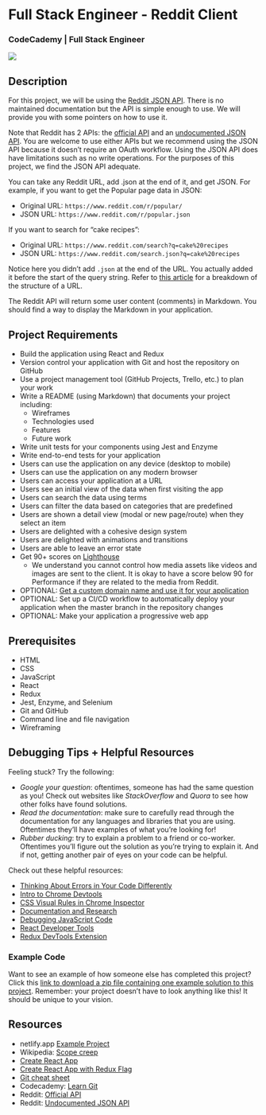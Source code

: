 # Full Stack Engineer - Reddit Client
### CodeCademy | Full Stack Engineer

<img src="https://github.com/AJuskys/Full_Stack_Engineer-Reddit_Client/blob/main/reddit-client-loading-slow.webp" />

## Description
For this project, we will be using the [Reddit JSON API](https://github.com/reddit-archive/reddit/wiki/JSON). There is no maintained documentation but the API is simple enough to use. We will provide you with some pointers on how to use it.

Note that Reddit has 2 APIs: the [official API](https://www.reddit.com/dev/api/) and an [undocumented JSON API](https://github.com/reddit-archive/reddit/wiki/JSON). You are welcome to use either APIs but we recommend using the JSON API because it doesn’t require an OAuth workflow. Using the JSON API does have limitations such as no write operations. For the purposes of this project, we find the JSON API adequate.

You can take any Reddit URL, add .json at the end of it, and get JSON. For example, if you want to get the Popular page data in JSON:
* Original URL: `https://www.reddit.com/r/popular/`
* JSON URL: `https://www.reddit.com/r/popular.json`

If you want to search for “cake recipes”:
* Original URL: `https://www.reddit.com/search?q=cake%20recipes`
* JSON URL: `https://www.reddit.com/search.json?q=cake%20recipes`

Notice here you didn’t add `.json` at the end of the URL. You actually added it before the start of the query string. Refer to [this article](https://www.quora.com/What-are-the-parts-of-a-URL) for a breakdown of the structure of a URL.

The Reddit API will return some user content (comments) in Markdown. You should find a way to display the Markdown in your application.

## Project Requirements
* Build the application using React and Redux
* Version control your application with Git and host the repository on GitHub
* Use a project management tool (GitHub Projects, Trello, etc.) to plan your work
* Write a README (using Markdown) that documents your project including:
  * Wireframes
  * Technologies used
  * Features
  * Future work
* Write unit tests for your components using Jest and Enzyme
* Write end-to-end tests for your application
* Users can use the application on any device (desktop to mobile)
* Users can use the application on any modern browser
* Users can access your application at a URL
* Users see an initial view of the data when first visiting the app
* Users can search the data using terms
* Users can filter the data based on categories that are predefined
* Users are shown a detail view (modal or new page/route) when they select an item
* Users are delighted with a cohesive design system
* Users are delighted with animations and transitions
* Users are able to leave an error state
* Get 90+ scores on [Lighthouse](https://web.dev/measure/)
  * We understand you cannot control how media assets like videos and images are sent to the client. It is okay to have a score below 90 for Performance if they are related to the media from Reddit.
* OPTIONAL: [Get a custom domain name and use it for your application](https://www.codecademy.com/courses/make-a-website/lessons/setting-up-your-domain/exercises/how-websites-work)
* OPTIONAL: Set up a CI/CD workflow to automatically deploy your application when the master branch in the repository changes
* OPTIONAL: Make your application a progressive web app

## Prerequisites
* HTML
* CSS
* JavaScript
* React
* Redux
* Jest, Enzyme, and Selenium
* Git and GitHub
* Command line and file navigation
* Wireframing

## Debugging Tips + Helpful Resources
Feeling stuck? Try the following:
* <i>Google your question</i>: oftentimes, someone has had the same question as you! Check out websites like <i>StackOverflow</i> and <i>Quora</i> to see how other folks have found solutions.
* <i>Read the documentation</i>: make sure to carefully read through the documentation for any languages and libraries that you are using. Oftentimes they’ll have examples of what you’re looking for!
* <i>Rubber ducking</i>: try to explain a problem to a friend or co-worker. Oftentimes you’ll figure out the solution as you’re trying to explain it. And if not, getting another pair of eyes on your code can be helpful.

Check out these helpful resources:
* [Thinking About Errors in Your Code Differently](https://www.codecademy.com/content-items/673d70052fe5627f2222ab7840b4c5db)
* [Intro to Chrome Devtools](https://www.codecademy.com/content-items/8e57b181e3c4a62b70476bd76ab11624)
* [CSS Visual Rules in Chrome Inspector](https://www.codecademy.com/content-items/73ce848773660b8f73086a073113c3fe)
* [Documentation and Research](https://www.codecademy.com/content-items/8219be05381030feb2d9530fedb457fd)
* [Debugging JavaScript Code](https://www.codecademy.com/content-items/e8a7f4f36eae1c4ee642af3cea4bfb4a)
* [React Developer Tools](https://www.codecademy.com/paths/build-web-apps-with-react/tracks/bwa-intro-to-react/modules/ravenous-part-one/informationals/ready-react-developer-tools)
* [Redux DevTools Extension](https://www.codecademy.com/content-items/698c535e3cdf6ce8484bd34138341767)

### Example Code
Want to see an example of how someone else has completed this project? Click this [link to download a zip file containing one example solution to this project](https://static-assets.codecademy.com/Paths/front-end-career-path/reddit-client/reddit-client-master.zip). Remember: your project doesn’t have to look anything like this! It should be unique to your vision.

## Resources
* netlify.app [Example Project](https://reddit-client.netlify.app/)
* Wikipedia: [Scope creep](https://en.wikipedia.org/wiki/Scope_creep)
* [Create React App](https://create-react-app.dev/)
* [Create React App with Redux Flag](https://redux-toolkit.js.org/introduction/getting-started#using-create-react-app)
* [Git cheat sheet](https://education.github.com/git-cheat-sheet-education.pdf)
* Codecademy: [Learn Git](https://www.codecademy.com/learn/learn-git)
* Reddit: [Official API](https://www.reddit.com/dev/api/)
* Reddit: [Undocumented JSON API](https://github.com/reddit-archive/reddit/wiki/JSON)
